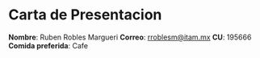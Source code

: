 # Carta de Presentacion
**Nombre**: Ruben Robles Margueri
**Correo**: rroblesm@itam.mx
**CU**: 195666
**Comida preferida**: Cafe
